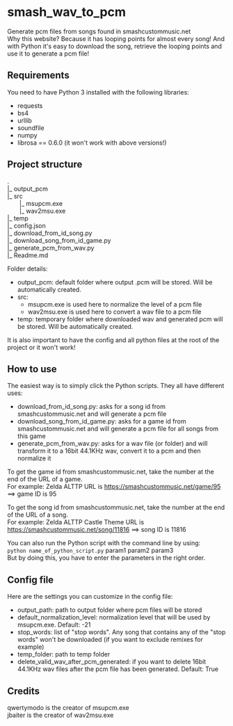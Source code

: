 # smash_wav_to_pcm

Generate pcm files from songs found in smashcustommusic.net  
Why this website? Because it has looping points for almost every song! And with Python it's easy to download the song, retrieve the looping points and use it to generate a pcm file! 


## Requirements
You need to have Python 3 installed with the following libraries:
* requests
* bs4
* urllib
* soundfile
* numpy
* librosa == 0.6.0 (it won't work with above versions!)


## Project structure
.  
|_ output_pcm  
|_ src  
  |_ msupcm.exe  
  |_ wav2msu.exe  
|_ temp  
|_ config.json  
|_ download_from_id_song.py  
|_ download_song_from_id_game.py  
|_ generate_pcm_from_wav.py  
|_ Readme.md  

Folder details:
* output_pcm: default folder where output .pcm will be stored. Will be automatically created.
* src:
  * msupcm.exe is used here to normalize the level of a pcm file
  * wav2msu.exe is used here to convert a wav file to a pcm file
* temp: temporary folder where downloaded wav and generated pcm will be stored. Will be automatically created.

It is also important to have the config and all python files at the root of the project or it won't work!


## How to use
The easiest way is to simply click the Python scripts. They all have different uses:
* download_from_id_song.py: asks for a song id from smashcustommusic.net and will generate a pcm file
* download_song_from_id_game.py: asks for a game id from smashcustommusic.net and will generate a pcm file for all songs from this game
* generate_pcm_from_wav.py: asks for a wav file (or folder) and will transform it to a 16bit 44.1KHz wav, convert it to a pcm and then normalize it

To get the game id from smashcustommusic.net, take the number at the end of the URL of a game.  
For example: Zelda ALTTP URL is https://smashcustommusic.net/game/95 ==> game ID is 95

To get the song id from smashcustommusic.net, take the number at the end of the URL of a song.  
For example: Zelda ALTTP Castle Theme URL is https://smashcustommusic.net/song/11816 ==> song ID is 11816

You can also run the Python script with the command line by using:  
`python name_of_python_script.py` param1 param2 param3  
But by doing this, you have to enter the parameters in the right order.


## Config file
Here are the settings you can customize in the config file:
* output_path: path to output folder where pcm files will be stored
* default_normalization_level: normalization level that will be used by msupcm.exe. Default: -21
* stop_words: list of "stop words". Any song that contains any of the "stop words" won't be downloaded (if you want to exclude remixes for example)
* temp_folder: path to temp folder
* delete_valid_wav_after_pcm_generated: if you want to delete 16bit 44.1KHz wav files after the pcm file has been generated. Default: True


## Credits
qwertymodo is the creator of msupcm.exe  
jbaiter is the creator of wav2msu.exe
